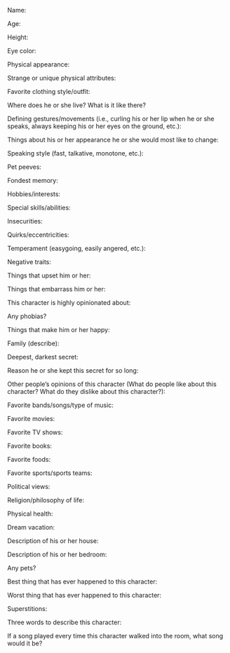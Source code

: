 Name:


Age:


Height:


Eye color:


Physical appearance:


Strange or unique physical attributes:


Favorite clothing style/outfit:


Where does he or she live? What is it like there?


Defining gestures/movements (i.e., curling his or her lip when he or she speaks, always keeping his or her eyes on the ground, etc.):


Things about his or her appearance he or she would most like to change:


Speaking style (fast, talkative, monotone, etc.):


Pet peeves:


Fondest memory:


Hobbies/interests:


Special skills/abilities:


Insecurities:


Quirks/eccentricities:


Temperament (easygoing, easily angered, etc.):


Negative traits: 


Things that upset him or her:


Things that embarrass him or her: 


This character is highly opinionated about:


Any phobias?


Things that make him or her happy:


Family (describe):


Deepest, darkest secret:


Reason he or she kept this secret for so long:


Other people’s opinions of this character (What do people like about this character? What do they dislike about this character?):


Favorite bands/songs/type of music:


Favorite movies:


Favorite TV shows:


Favorite books:


Favorite foods: 


Favorite sports/sports teams:


Political views: 


Religion/philosophy of life:


Physical health: 


Dream vacation:


Description of his or her house:


Description of his or her bedroom:


Any pets?


Best thing that has ever happened to this character:


Worst thing that has ever happened to this character:


Superstitions:


Three words to describe this character:


If a song played every time this character walked into the room, what song would it be?


